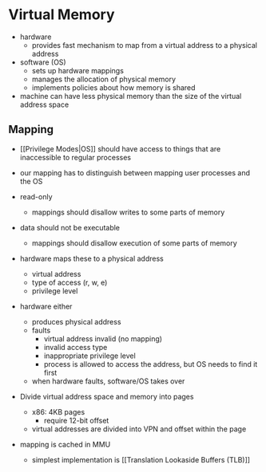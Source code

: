 # Virtual Memory
- hardware 
	- provides fast mechanism to map from a virtual address to a physical address
- software (OS)
	- sets up hardware mappings
	- manages the allocation of physical memory
	- implements policies about how memory is shared
- machine can have less physical memory than the size of the virtual address space

## Mapping
- [[Privilege Modes|OS]] should have access to things that are inaccessible to regular processes
- our mapping has to distinguish between mapping user processes and the OS
- read-only
	- mappings should disallow writes to some parts of memory
- data should not be executable
	- mappings should disallow execution of some parts of memory

- hardware maps these to a physical address
	- virtual address
	- type of access (r, w, e)
	- privilege level
- hardware either
	- produces physical address
	- faults
		- virtual address invalid (no mapping)
		- invalid access type
		- inappropriate privilege level
		- process is allowed to access the address, but OS needs to find it first
	- when hardware faults, software/OS takes over
- Divide virtual address space and memory into pages
	- x86: 4KB pages
		- require 12-bit offset
	- virtual addresses are divided into VPN and offset within the page
- mapping is cached in MMU
	- simplest implementation is [[Translation Lookaside Buffers (TLB)]]
